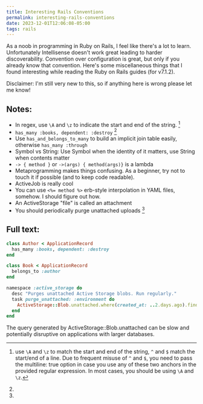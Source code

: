 ```yaml
---
title: Interesting Rails Conventions
permalink: interesting-rails-conventions
date: 2023-12-01T12:06:08-05:00
tags: rails
---
```


As a noob in programming in Ruby on Rails, I feel like there's a lot to learn.
Unfortunately Intellisense doesn't work great leading to harder discoverability.
Convention over configuration is great, but only if you already know that
convention. Here's some miscellaneous things that I found interesting while
reading the Ruby on Rails guides (for v7.1.2).

Disclaimer: I'm still very new to this, so if anything here is wrong please let
me know!

## Notes:

- In regex, use `\A` and `\z` to indicate the start and end of the string. [^a]
- `has_many :books, dependent: :destroy` [^b]
- Use `has_and_belongs_to_many` to build an implicit join table easily,
  otherwise `has_many :through`
- Symbol vs String: Use Symbol when the identity of it matters, use String when
  contents matter
- `-> { method }` or `->(args) { method(args)}` is a lambda
- Metaprogramming makes things confusing. As a beginner, try not to touch it if
  possible (and to keep code readable).
- ActiveJob is really cool
- You can use `<%= method %>` erb-style interpolation in YAML files, somehow. I
  should figure out how.
- An ActiveStorage "file" is called an attachment
- You should periodically purge unattached uploads [^c]

## Full text:

[^a]:
    use `\A` and `\z` to match the start and end of the string, `^` and `$`
    match the start/end of a line. Due to frequent misuse of `^` and `$`, you
    need to pass the multiline: true option in case you use any of these two
    anchors in the provided regular expression. In most cases, you should be
    using `\A` and `\z`.

[^b]:

```rb
class Author < ApplicationRecord
  has_many :books, dependent: :destroy
end

class Book < ApplicationRecord
  belongs_to :author
end

```

[^c]:

```rb
namespace :active_storage do
  desc "Purges unattached Active Storage blobs. Run regularly."
  task purge_unattached: :environment do
    ActiveStorage::Blob.unattached.where(created_at: ..2.days.ago).find_each(&:purge_later)
  end
end
```

The query generated by ActiveStorage::Blob.unattached can be slow and
potentially disruptive on applications with larger databases.
